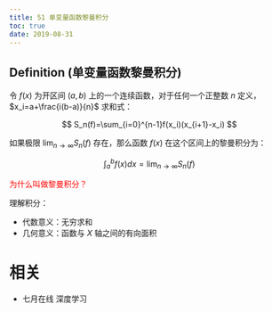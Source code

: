 ```yaml
---
title: 51 单变量函数黎曼积分
toc: true
date: 2019-08-31
---
```


## Definition (单变量函数黎曼积分)


令 $f(x)$ 为开区间 $(a,b)$ 上的一个连续函数，对于任何一个正整数 $n$ 定义， $x_i=a+\frac{i(b-a)}{n}$ 求和式：

$$
S_n(f)=\sum_{i=0}^{n-1}f(x_i)(x_{i+1}-x_i)
$$

如果极限 $\lim_{n\rightarrow \infty}S_n(f)$ 存在，那么函数 $f(x)$ 在这个区间上的黎曼积分为：

$$
\int_{a}^{b}f(x)dx=\lim_{n\rightarrow \infty}S_n(f)
$$

<span style="color:red;">为什么叫做黎曼积分？</span>

理解积分：


- 代数意义：无穷求和
- 几何意义：函数与 $X$ 轴之间的有向面积




# 相关

- 七月在线 深度学习
